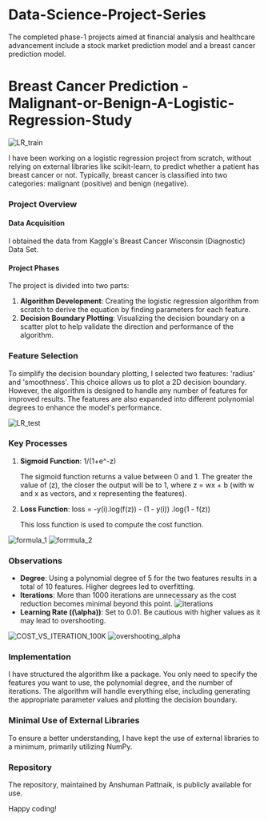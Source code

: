 # Data-Science-Project-Series
The completed phase-1 projects aimed at financial analysis and healthcare advancement include a stock market prediction model and a breast cancer prediction model.

# Breast Cancer Prediction - Malignant-or-Benign-A-Logistic-Regression-Study

![LR_train](https://github.com/ANSHPG/Malignant-or-Benign-A-Logistic-Regression-Study/assets/132222062/fb22b375-fd88-4ed1-932f-519dfa9b09eb)



I have been working on a logistic regression project from scratch, without relying on external libraries like scikit-learn, to predict whether a patient has breast cancer or not. Typically, breast cancer is classified into two categories: malignant (positive) and benign (negative).

### Project Overview

#### Data Acquisition
I obtained the data from Kaggle's Breast Cancer Wisconsin (Diagnostic) Data Set.

#### Project Phases
The project is divided into two parts:
1. **Algorithm Development**: Creating the logistic regression algorithm from scratch to derive the equation by finding parameters for each feature.
2. **Decision Boundary Plotting**: Visualizing the decision boundary on a scatter plot to help validate the direction and performance of the algorithm.

### Feature Selection
To simplify the decision boundary plotting, I selected two features: 'radius' and 'smoothness'. This choice allows us to plot a 2D decision boundary. However, the algorithm is designed to handle any number of features for improved results. The features are also expanded into different polynomial degrees to enhance the model's performance.

![LR_test](https://github.com/ANSHPG/Malignant-or-Benign-A-Logistic-Regression-Study/assets/132222062/77cbffaa-24b8-4ee7-8858-0da3e28de15e)

### Key Processes

1. **Sigmoid Function**: 1/(1+e^-z)

    The sigmoid function returns a value between 0 and 1. The greater the value of \(z\), the closer the output will be to 1, where z = wx + b (with w  and  x as vectors, and x representing the features).

3. **Loss Function**: loss = -y(i).log(f(z)) - (1 - y(i)) .log(1 - f(z))

    This loss function is used to compute the cost function.
   
![formula_1](https://github.com/ANSHPG/Malignant-or-Benign-A-Logistic-Regression-Study/assets/132222062/43de7261-59a3-449f-b9bf-7d9df3c560d3)
![forrmula_2](https://github.com/ANSHPG/Malignant-or-Benign-A-Logistic-Regression-Study/assets/132222062/3e755c33-5429-4962-ba76-a28adc21e8d9)

### Observations

- **Degree**: Using a polynomial degree of 5 for the two features results in a total of 10 features. Higher degrees led to overfitting.
- **Iterations**: More than 1000 iterations are unnecessary as the cost reduction becomes minimal beyond this point.
  ![iterations](https://github.com/ANSHPG/Malignant-or-Benign-A-Logistic-Regression-Study/assets/132222062/f8a6296f-8426-4daf-9496-d8e126dc7ded)
- **Learning Rate (\(\alpha\))**: Set to 0.01. Be cautious with higher values as it may lead to overshooting.
  
![COST_VS_ITERATION_100K](https://github.com/ANSHPG/Malignant-or-Benign-A-Logistic-Regression-Study/assets/132222062/9369ee25-2a12-488c-8771-19f3ec693c31) ![overshooting_alpha](https://github.com/ANSHPG/Malignant-or-Benign-A-Logistic-Regression-Study/assets/132222062/d9eb8ca3-0342-4f97-9873-364d2d4daecf)


### Implementation
I have structured the algorithm like a package. You only need to specify the features you want to use, the polynomial degree, and the number of iterations. The algorithm will handle everything else, including generating the appropriate parameter values and plotting the decision boundary.

### Minimal Use of External Libraries
To ensure a better understanding, I have kept the use of external libraries to a minimum, primarily utilizing NumPy.

### Repository
The repository, maintained by Anshuman Pattnaik, is publicly available for use. 

Happy coding!

